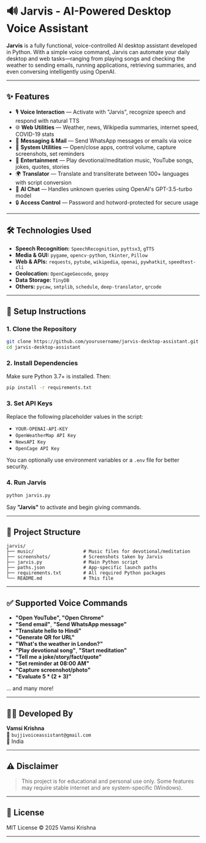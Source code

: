 # 🔊 Jarvis - AI-Powered Desktop Voice Assistant

**Jarvis** is a fully functional, voice-controlled AI desktop assistant developed in Python. With a simple voice command, Jarvis can automate your daily desktop and web tasks—ranging from playing songs and checking the weather to sending emails, running applications, retrieving summaries, and even conversing intelligently using OpenAI.

---

## ✨ Features

- 🎙️ **Voice Interaction** — Activate with "Jarvis", recognize speech and respond with natural TTS
- 🌐 **Web Utilities** — Weather, news, Wikipedia summaries, internet speed, COVID-19 stats
- 📩 **Messaging & Mail** — Send WhatsApp messages or emails via voice
- 🔧 **System Utilities** — Open/close apps, control volume, capture screenshots, set reminders
- 🧘 **Entertainment** — Play devotional/meditation music, YouTube songs, jokes, quotes, stories
- 🌍 **Translator** — Translate and transliterate between 100+ languages with script conversion
- 💬 **AI Chat** — Handles unknown queries using OpenAI's GPT-3.5-turbo model
- 🔒 **Access Control** — Password and hotword-protected for secure usage

---

## 🛠️ Technologies Used

- **Speech Recognition:** `SpeechRecognition`, `pyttsx3`, `gTTS`
- **Media & GUI:** `pygame`, `opencv-python`, `tkinter`, `Pillow`
- **Web & APIs:** `requests`, `pytube`, `wikipedia`, `openai`, `pywhatkit`, `speedtest-cli`
- **Geolocation:** `OpenCageGeocode`, `geopy`
- **Data Storage:** `TinyDB`
- **Others:** `pycaw`, `smtplib`, `schedule`, `deep-translator`, `qrcode`

---

## 🔐 Setup Instructions

### 1. Clone the Repository

```bash
git clone https://github.com/yourusername/jarvis-desktop-assistant.git
cd jarvis-desktop-assistant
```

### 2. Install Dependencies

Make sure Python 3.7+ is installed. Then:

```bash
pip install -r requirements.txt
```

### 3. Set API Keys

Replace the following placeholder values in the script:

- `YOUR-OPENAI-API-KEY`
- `OpenWeatherMap API Key`
- `NewsAPI Key`
- `OpenCage API Key`

You can optionally use environment variables or a `.env` file for better security.

### 4. Run Jarvis

```bash
python jarvis.py
```

Say **"Jarvis"** to activate and begin giving commands.

---

## 📁 Project Structure

```
jarvis/
├── music/                  # Music files for devotional/meditation
├── screenshots/            # Screenshots taken by Jarvis
├── jarvis.py               # Main Python script
├── paths.json              # App-specific launch paths
├── requirements.txt        # All required Python packages
└── README.md               # This file
```

---

## ✅ Supported Voice Commands

- **"Open YouTube", "Open Chrome"**
- **"Send email"**, **"Send WhatsApp message"**
- **"Translate hello to Hindi"**
- **"Generate QR for URL"**
- **"What's the weather in London?"**
- **"Play devotional song"**, **"Start meditation"**
- **"Tell me a joke/story/fact/quote"**
- **"Set reminder at 08:00 AM"**
- **"Capture screenshot/photo"**
- **"Evaluate 5 * (2 + 3)"**

... and many more!

---

## 🧑‍💻 Developed By

**Vamsi Krishna**  
📧 `bujjivoiceassistant@gmail.com`  
📍 India  

---

## ⚠️ Disclaimer

> This project is for educational and personal use only. Some features may require stable internet and are system-specific (Windows).

---

## 📜 License

MIT License © 2025 Vamsi Krishna

---
